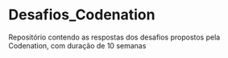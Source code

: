 # Desafios_Codenation
Repositório contendo as respostas dos desafios propostos pela Codenation, com duração de 10 semanas
